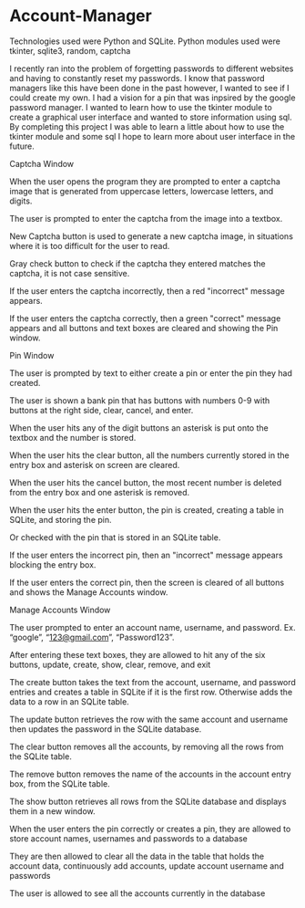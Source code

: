 # Account-Manager
Technologies used were Python and SQLite.
Python modules used were tkinter, sqlite3, random, captcha

I recently ran into the problem of forgetting passwords to different websites and having to constantly reset my passwords. I know that password managers like this have been done in the past however, I wanted to see if I could create my own. I had a vision for a pin that was inpsired by the google password manager. I wanted to learn how to use the tkinter module to create a graphical user interface and wanted to store information using sql. By completing this project I was able to learn a little about how to use the tkinter module and some sql I hope to learn more about user interface in the future.

Captcha Window 

When the user opens the program they are prompted to enter a captcha image that is generated from uppercase letters, lowercase letters, and digits. 

The user is prompted to enter the captcha from the image into a textbox.  

New Captcha button is used to generate a new captcha image, in situations where it is too difficult for the user to read. 

Gray check button to check if the captcha they entered matches the captcha, it is not case sensitive. 

If the user enters the captcha incorrectly, then a red "incorrect" message appears. 

If the user enters the captcha correctly, then a green "correct" message appears and all buttons and text boxes are cleared and showing the Pin window. 

  

Pin Window 

The user is prompted by text to either create a pin or enter the pin they had created.  

The user is shown a bank pin that has buttons with numbers 0-9 with buttons at the right side, clear, cancel, and enter. 

When the user hits any of the digit buttons an asterisk is put onto the textbox and the number is stored. 

When the user hits the clear button, all the numbers currently stored in the entry box and asterisk on screen are cleared. 

When the user hits the cancel button, the most recent number is deleted from the entry box and one asterisk is removed. 

When the user hits the enter button, the pin is created, creating a table in SQLite, and storing the pin. 

Or checked with the pin that is stored in an SQLite table. 

If the user enters the incorrect pin, then an "incorrect" message appears blocking the entry box. 

If the user enters the correct pin, then the screen is cleared of all buttons and shows the Manage Accounts window. 

  

Manage Accounts Window 

The user prompted to enter an account name, username, and password. Ex. “google”, “123@gmail.com”, “Password123”. 

After entering these text boxes, they are allowed to hit any of the six buttons, update, create, show, clear, remove, and exit 

The create button takes the text from the account, username, and password entries and creates a table in SQLite if it is the first row. Otherwise adds the data to a row in an SQLite table. 

The update button retrieves the row with the same account and username then updates the password in the SQLite database. 

The clear button removes all the accounts, by removing all the rows from the SQLite table. 

The remove button removes the name of the accounts in the account entry box, from the SQLite table. 

The show button retrieves all rows from the SQLite database and displays them in a new window. 

  

When the user enters the pin correctly or creates a pin, they are allowed to store account names, usernames and passwords to a database  

They are then allowed to clear all the data in the table that holds the account data, continuously add accounts, update account username and passwords 

The user is allowed to see all the accounts currently in the database 
